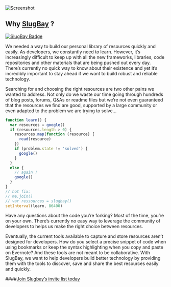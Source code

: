 ![Screenshot](http://challengepost-s3-challengepost.netdna-ssl.com/photos/production/software_photos/000/332/858/datas/gallery.jpg)

Why [SlugBay](https://www.slugbay.com) ?
-----

[![SlugBay Badge](https://www.slugbay.com/pictures/badges/slugbay-simple.svg)](https://www.slugbay.com)

We needed a way to build our personal library of resources quickly and easily. As developers, we constantly need to learn. However, it’s increasingly difficult to keep up with all the new frameworks, libraries, code repositories and other materials that are being pushed out every day. There’s currently no quick way to know about their existence and yet it’s incredibly important to stay ahead if we want to build robust and reliable technology.

Searching for and choosing the right resources are two other pains we wanted to address. Not only do we waste our time going through hundreds of blog posts, forums, Q&As or readme files but we’re not even guaranteed that the resources we find are good, supported by a large community or even adapted to the problem we are trying to solve...

``` js
function learn() {
  var resources = google()
  if (resources.length > 0) {
    resources.map(function (resource) {
      read(resource)
    })
    if (problem.state != 'solved') {
      google()
    }
  }
  else {
    // again !
    google()
  }
}
// hot fix:
// me.join()
// var ressources = slugbay()
setInterval(learn, 86400)
```

Have any questions about the code you’re forking? Most of the time, you’re on your own. There’s currently no easy way to leverage the community of developers to helps us make the right choice between resources.

Eventually, the current tools available to capture and store resources aren’t designed for developers. How do you select a precise snippet of code when using bookmarks or keep the syntax highlighting when you copy and paste on Evernote? And these tools are not meant to be collaborative. With SlugBay, we want to help developers build better technology by providing them with the tools to discover, save and share the best resources easily and quickly.

####[Join Slugbay’s invite list today](https://www.slugbay.com/#/join)

